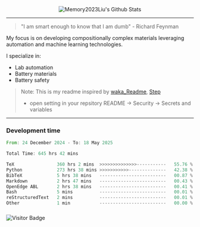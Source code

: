 <div align="center">
    <img align="center" src="https://github-readme-stats.vercel.app/api?username=Memory2023Liu&show_icons=true&count_private=true&hide_border=true" alt="Memory2023Liu's Github Stats"></img>
</div>

---

> "I am smart enough to know that I am dumb" - Richard Feynman 

My focus is on developing compositionally complex materials leveraging automation and machine learning technologies.

I specialize in:
- Lab automation
- Battery materials
- Battery safety

> Note: This is my readme inspired by [waka_Readme](https://github.com/marketplace/actions/waka-readme), [Step](https://github.com/orgs/community/discussions/116451)
> - open setting in your repsitory README -> Security -> Secrets and variables

---

### Development time
<!--START_SECTION:waka-->

```rust
From: 24 December 2024 - To: 18 May 2025

Total Time: 645 hrs 42 mins

TeX                360 hrs 2 mins  >>>>>>>>>>>>>>-----------   55.76 %
Python             273 hrs 38 mins >>>>>>>>>>>--------------   42.38 %
BibTeX             5 hrs 38 mins   -------------------------   00.87 %
Markdown           2 hrs 47 mins   -------------------------   00.43 %
OpenEdge ABL       2 hrs 38 mins   -------------------------   00.41 %
Bash               5 mins          -------------------------   00.01 %
reStructuredText   2 mins          -------------------------   00.01 %
Other              1 min           -------------------------   00.00 %
```

<!--END_SECTION:waka-->

### 

![Visitor Badge](https://visitor-badge.laobi.icu/badge?page_id=Memory2023Liu.Memory2023Liu)
